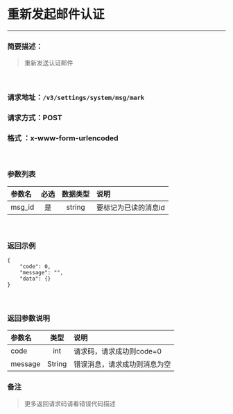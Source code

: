 　
# 重新发起邮件认证
---
### 简要描述：
>重新发送认证邮件

　　　　

### 请求地址：```/v3/settings/system/msg/mark```

### 请求方式：POST

### 格式 ：x-www-form-urlencoded
　

### 参数列表

参数名 | 必选 | 数据类型 | 说明 
:------ | :----:| :--------: |:---- 
msg_id|是|string|要标记为已读的消息id


　

### 返回示例
```
{
    "code": 0,
    "message": "",
    "data": {}
}
```
　

### 返回参数说明

参数名 | 类型 | 说明
:---   |:---: |:---
code | int | 请求码，请求成功则code=0
message | String | 错误消息，请求成功则消息为空


### 备注
>更多返回请求码请看错误代码描述